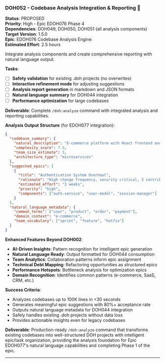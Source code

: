 ### DOH052 - Codebase Analysis Integration & Reporting 🚩

**Status**: PROPOSED  
**Priority**: High - Epic EDOH076 Phase 4  
**Dependencies**: DOH049, DOH050, DOH051 (all analysis components)  
**Target Version**: 1.5.0  
**Epic**: EDOH076 Codebase Analysis Engine  
**Estimated Effort**: 2.5 hours

Integrate analysis components and create comprehensive reporting with natural language output.

**Tasks**:

- [ ] **Safety validation** for existing .doh projects (no overwrites)
- [ ] **Interactive refinement mode** for adjusting suggestions
- [ ] **Analysis report generation** in markdown and JSON formats
- [ ] **Natural language summary** for DOH044 integration
- [ ] **Performance optimization** for large codebases

**Deliverable**: Complete `/doh:analyze` command with integrated analysis and reporting capabilities.

**Analysis Output Structure** (for EDOH077 integration):

```json
{
  "codebase_summary": {
    "natural_description": "E-commerce platform with React frontend and Node.js microservices",
    "complexity_score": 7.5,
    "team_size_estimate": 5,
    "architecture_type": "microservices"
  },
  "suggested_epics": [
    {
      "title": "Authentication System Overhaul",
      "rationale": "High change frequency, security critical, 3 contributors",
      "estimated_effort": "3 weeks",
      "priority": "high",
      "components": ["auth-service", "user-model", "session-manager"]
    }
  ],
  "natural_language_metadata": {
    "common_terms": ["user", "product", "order", "payment"],
    "domain_context": "e-commerce",
    "team_vocabulary": ["sprint", "feature", "hotfix"]
  }
}
```

**Enhanced Features Beyond DOH002**:

- **AI-Driven Insights**: Pattern recognition for intelligent epic generation
- **Natural Language Ready**: Output formatted for DOH044 consumption
- **Team Analytics**: Collaboration patterns inform epic assignment
- **Technical Debt Mapping**: Refactoring opportunities as structured epics
- **Performance Hotspots**: Bottleneck analysis for optimization epics
- **Domain Recognition**: Identifies common patterns (e-commerce, SaaS, CRM, etc.)

**Success Criteria**:

- Analyzes codebases up to 100K lines in <30 seconds
- Generates meaningful epic suggestions with 80%+ acceptance rate
- Outputs natural language metadata for DOH044 integration
- Safely handles existing .doh projects without data loss
- Provides actionable insights even for legacy codebases

**Deliverable**: Production-ready `/doh:analyze` command that transforms existing codebases into well-structured DOH
projects with intelligent epic/task organization, providing the analysis foundation for Epic EDOH077's natural language
capabilities and completing Phase 1 of the epic.

---
